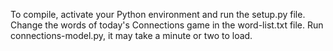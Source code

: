To compile, activate your Python environment and run the setup.py file. Change the words of today's Connections game in the word-list.txt file. Run connections-model.py, it may take a minute or two to load.
